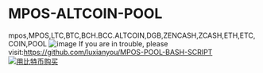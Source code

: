 # MPOS-ALTCOIN-POOL
mpos,MPOS,LTC,BTC,BCH.BCC.ALTCOIN,DGB,ZENCASH,ZCASH,ETH,ETC,COIN,POOL
  ![image]( https://github.com/luxianyou/MPOS-ALTCOIN-POOL/blob/master/MPOS%20pool.png)
  If you are in trouble, please visit:https://github.com/luxianyou/MPOS-POOL-BASH-SCRIPT
  <a href="http://satoshibox.com/ombv64pe4myw2n2bepnwypes" class="satoshibox-link"><img src="https://satoshibox.com/img/button-bitcoin.svg" alt="用比特币购买"></a>
